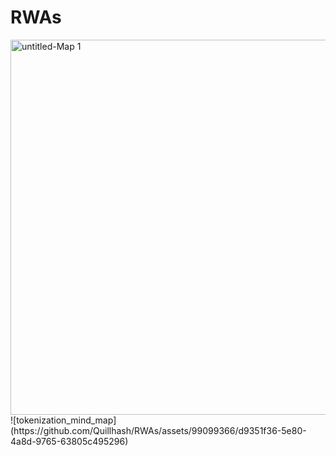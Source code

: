 # RWAs

<img width="600" alt="untitled-Map 1" src="https://github.com/Quillhash/RWAs/assets/99099366/76225b86-5368-4c50-a5d7-dff32cb11421">
![tokenization_mind_map](https://github.com/Quillhash/RWAs/assets/99099366/d9351f36-5e80-4a8d-9765-63805c495296)


